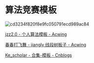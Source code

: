 # 算法竞赛模板

![cd3234f820f8e9fc050791ecd989ac84](https://github.com/user-attachments/assets/0e9e2919-9373-4a16-9648-f05741f12a04)

[jzz2.0 - 个人算法模板 - Acwing](https://www.acwing.com/blog/content/40704/) 

[春春打飞舞 - jiangly 线段树板子 - Acwing](https://www.acwing.com/blog/content/28255/) 

[Ke_scholar - 合集-模板 - Cnblogs](https://www.cnblogs.com/Kescholar/collections/10314) 
